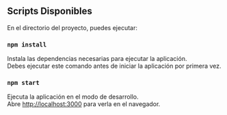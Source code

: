 
## Scripts Disponibles

En el directorio del proyecto, puedes ejecutar:

### `npm install`

Instala las dependencias necesarias para ejecutar la aplicación.\
Debes ejecutar este comando antes de iniciar la aplicación por primera vez.

### `npm start`

Ejecuta la aplicación en el modo de desarrollo.\
Abre [http://localhost:3000](http://localhost:3000) para verla en el navegador.

